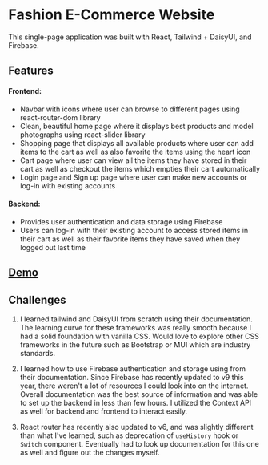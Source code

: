 # Fashion E-Commerce Website

This single-page application was built with React, Tailwind + DaisyUI, and Firebase.

## Features

#### Frontend:

-   Navbar with icons where user can browse to different pages using react-router-dom library
-   Clean, beautiful home page where it displays best products and model photographs using react-slider library
-   Shopping page that displays all available products where user can add items to the cart as well as also favorite the items using the heart icon
-   Cart page where user can view all the items they have stored in their cart as well as checkout the items which empties their cart automatically
-   Login page and Sign up page where user can make new accounts or log-in with existing accounts

#### Backend:

-   Provides user authentication and data storage using Firebase
-   Users can log-in with their existing account to access stored items in their cart as well as their favorite items they have saved when they logged out last time

## [Demo](https://shopping-cart-e268f.web.app/)

## Challenges

1. I learned tailwind and DaisyUI from scratch using their documentation. The learning curve for these frameworks was really smooth because I had a solid foundation with vanilla CSS. Would love to explore other CSS frameworks in the future such as Bootstrap or MUI which are industry standards.

2. I learned how to use Firebase authentication and storage using from their documentation. Since Firebase has recently updated to v9 this year, there weren't a lot of resources I could look into on the internet. Overall documentation was the best source of information and was able to set up the backend in less than few hours. I utilized the Context API as well for backend and frontend to interact easily.

3. React router has recently also updated to v6, and was slightly different than what I've learned, such as deprecation of `useHistory` hook or `Switch` component. Eventually had to look up documentation for this one as well and figure out the changes myself.
